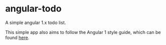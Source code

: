 # angular-todo
A simple angular 1.x todo list.

This simple app also aims to follow the Angular 1 style guide, which can be found [here](https://github.com/johnpapa/angular-styleguide/blob/master/a1/README.md).
